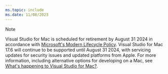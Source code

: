 ```yaml
---
ms.topic: include
ms.date: 11/08/2023
---
```


> [!NOTE]
> Visual Studio for Mac is scheduled for retirement by August 31 2024 in accordance with [Microsoft's Modern Lifecycle Policy](/lifecycle/policies/modern). Visual Studio for Mac 17.6 will continue to be supported until August 31 2024, with servicing updates for security issues and updated platforms from Apple. For more information, including alternative options for developing on a Mac, see [What's happening to Visual Studio for Mac?](/visualstudio/mac/what-happened-to-vs-for-mac).
